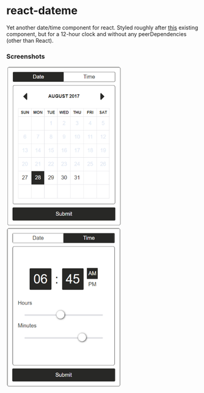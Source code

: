 # react-dateme
Yet another date/time component for react. Styled roughly after [this](https://github.com/wangzuo/input-moment) existing component, but for
a 12-hour clock and without any peerDependencies (other than React).

### Screenshots
<img src="screenshots/react-dateme-date.png" width="300"> <img src="screenshots/react-dateme-time.png" width="300">



